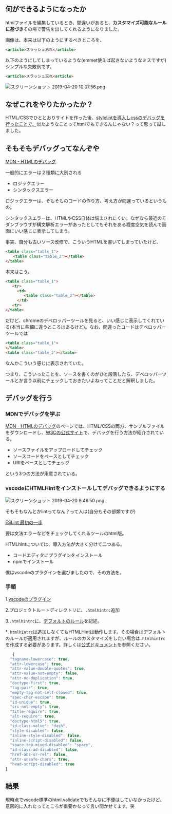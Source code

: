 ## 何ができるようになったか

htmlファイルを編集しているとき、間違いがあると、**カスタマイズ可能なルールに基づき**その場で警告を出してくれるようになりました。

画像は、本来は以下のようにするべきところを、

```html
<article>スラッシュ忘れ</article>
```

以下のようにしてしまっているような(emmet使えば起きないようなミスですが)シンプルな失敗例です。

```html
<article>スラッシュ忘れ<article>
```

![スクリーンショット 2019-04-20 10.07.56.png](https://qiita-image-store.s3.ap-northeast-1.amazonaws.com/0/295360/f7e21817-a0af-3145-d5b0-7c769bbcf95d.png)

## なぜこれをやりたかったか？

HTML/CSSでひととおりサイトを作った後、[stylelintを導入しcssのデバッグを行ったことで、](https://qiita.com/hidamaryclover/items/aca058d1f2fdd262b7d5)似たようなことってhtmlでもできるんじゃない？って思って試しました。



## そもそもデバッグってなんぞや

[MDN - HTMLのデバッグ](<https://developer.mozilla.org/ja/docs/Learn/HTML/Introduction_to_HTML/Debugging_HTML#Debugging_isn't_scary>)

一般的にエラーは２種類に大別される

- ロジックエラー
- シンタックスエラー

ロジックエラーは、そもそものコードの作り方、考え方が間違っているというもの。

シンタックスエラーは、HTMLやCSS自体は悩まされにくい。なぜなら最近のモダンブラウザが構文解析エラーがあったとしてもそれをある程度空気を読んで画面にいい感じに表示してしまう。

事実、自分も古いソース改修で、こういうHTMLを書いてしまっていたけど、

```html
<table class="table_1">
　　<table class="table_2"></table>
</table>
```

本来はこう。



```html
<table class="table_1">
   <tr>
     <td>
    	<table class="table_2"></table>
     </td>
   <tr>
</table>
```



だけど、chromeのデベロッパーツールを見ると、いい感じに表示してくれている(本当に些細に違うところはあるけど)。なお、間違ったコードはデベロッパーツールでは

```html
<table class="table_1">
</table>
<table class="table_2"></table>
```

なんかこういう感じに表示されていた。

つまり、こういったことを、ソースを書くのがひと段落したら、デベロッパーツールとか言う以前にチェックしておきたいよねってことだと解釈しました。



## デバッグを行う

### MDNでデバッグを学ぶ

[MDN - HTMLのデバッグ](<https://developer.mozilla.org/ja/docs/Learn/HTML/Introduction_to_HTML/Debugging_HTML#Debugging_isn't_scary>)のページでは、HTML/CSSの両方、サンプルファイルをダウンロードし、[W3Cの公式サイト](<https://validator.w3.org/nu/#textarea>)で、デバッグを行う方法が紹介されている。

- ソースファイルをアップロードしてチェック
- ソースコードをペースとしてチェック
- URIをペースとしてチェック

という3つの方法が用意されている。



### vscodeにHTMLHintをインストールしてデバッグできるようにする

![スクリーンショット 2019-04-20 9.46.50.png](https://qiita-image-store.s3.ap-northeast-1.amazonaws.com/0/295360/4775d59c-2699-5021-553c-f4fe000915f5.png)

そもそもなんとかlintってなん？って人は(自分もその部類ですが)

[ESLint 最初の一歩](<https://qiita.com/mysticatea/items/f523dab04a25f617c87d>)

要は文法エラーなどをチェックしてくれるツールのhtml版。

HTMLhintについては、導入方法が大きく分けて二つある。

- コードエディタにプラグインをインストール
- npmでインストール

僕はvscodeのプラグインを選びましたので、その方法を。

### 手順

1.[vscodeのプラグイン](https://marketplace.visualstudio.com/items?itemName=mkaufman.HTMLHint)

2.プロジェクトルートディレクトリに、```.htmlhintrc```追加

3.```.htmlhintrc```に、[デフォルトのルール](https://github.com/htmlhint/HTMLHint/wiki/Rules)を記述。

*```.htmlhintrc```は追加しなくてもHTMLHintは動作します。その場合はデフォルトのルールが適用されますが、ルールのカスタマイズをしたい場合は```.htmlhintrc```を作成する必要があります。詳しくは[公式ドキュメント](https://github.com/htmlhint/HTMLHint/wiki/Usage#about-rules)を参照ください。

```js
   {
  "tagname-lowercase": true,
  "attr-lowercase": true,
  "attr-value-double-quotes": true,
  "attr-value-not-empty": false,
  "attr-no-duplication": true,
  "doctype-first": true,
  "tag-pair": true,
  "empty-tag-not-self-closed": true,
  "spec-char-escape": true,
  "id-unique": true,
  "src-not-empty": true,
  "title-require": true,
  "alt-require": true,
  "doctype-html5": true,
  "id-class-value": "dash",
  "style-disabled": false,
  "inline-style-disabled": false,
  "inline-script-disabled": false,
  "space-tab-mixed-disabled": "space",
  "id-class-ad-disabled": false,
  "href-abs-or-rel": false,
  "attr-unsafe-chars": true,
  "head-script-disabled": true
}
```



## 結果

現時点でvscode標準のhtml.validateでもそんなに不便はしていなかったけど、意図的に入れたってところが重要かなって言い聞かせてます。笑